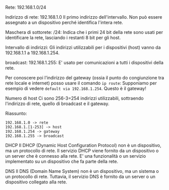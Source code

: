 Rete: 192.168.1.0/24

Indirizzo di rete: 192.168.1.0
Il primo indirizzo dell'intervallo.
Non può essere assegnato a un dispositivo perché identifica l'intera rete.

Maschera di sottorete: /24:
Indica che i primi 24 bit della rete sono usati per identificare la rete, lasciando i restanti 8 bit per gli host.

Intervallo di indirizzi:
Gli indirizzi utilizzabili per i dispositivi (host) vanno da 192.168.1.1 a 192.168.1.254.

broadcast: 192.168.1.255:
E' usato per comunicazioni a tutti i dispositivi della rete.

Per conoscere poi l'indirizzo del gateway (ossia il punto do congiunzione tra rete locale e internet) posso usare il comando `ip route`:
Supponiamo per esempio di vedere `default via 192.168.1.254`.
Questo è il gateway!

Numero di host
Ci sono 256-3=254 indirizzi utilizzabili, sottraendo l'indirizzo di rete, quello di broadcast e il gateway.


Riassunto:
```
192.168.1.0 -> rete
192.168.1.[1-253] -> host
192.168.1.254 -> gateway
192.168.1.255 -> broadcast
```

DHCP
Il DHCP (Dynamic Host Configuration Protocol) non è un dispositivo, ma un protocollo di rete.
Il servizio DHCP viene fornito da un dispositivo o un server che è connesso alla rete.
E' una funzionalità o un servizio implementato su un dispositivo che fa parte della rete.

DNS
Il DNS (Domain Name System) non è un dispositivo, ma un sistema o un protocollo di rete.
Tuttavia, il servizio DNS è fornito da un server o un dispositivo collegato alla rete.
